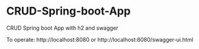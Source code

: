 # CRUD-Spring-boot-App
CRUD Spring boot App with h2 and swagger

To operate: http://localhost:8080 or http://localhost:8080/swagger-ui.html
